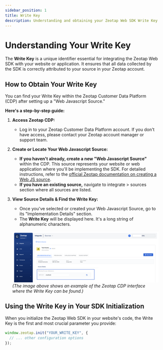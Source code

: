 ```yaml
---
sidebar_position: 1
title: Write Key
description: Understanding and obtaining your Zeotap Web SDK Write Key.
---
```


# Understanding Your Write Key

The **Write Key** is a unique identifier essential for integrating the Zeotap Web SDK with your website or application. It ensures that all data collected by the SDK is correctly attributed to your source in your Zeotap account.

## How to Obtain Your Write Key

You can find your Write Key within the Zeotap Customer Data Platform (CDP) after setting up a "Web Javascript Source."

**Here's a step-by-step guide:**

1.  **Access Zeotap CDP:**
    *   Log in to your Zeotap Customer Data Platform account. If you don't have access, please contact your Zeotap account manager or support team.

2.  **Create or Locate Your Web Javascript Source:**
    *   **If you haven't already, create a new "Web Javascript Source"** within the CDP. This source represents your website or web application where you'll be implementing the SDK. For detailed instructions, refer to the [official Zeotap documentation on creating a Web JS source](https://docs.zeotap.com/articles/#!integrate-customer/creating-web-js-source).
    *   **If you have an existing source,** navigate to integrate > sources section where all sources are listed.

3.  **View Source Details & Find the Write Key:**
    *   Once you've selected or created your Web Javascript Source, go to its "Implementation Details" section.
    *   The **Write Key** will be displayed here. It's a long string of alphanumeric characters.

    ![Example of where to find the Write Key in the Zeotap CDP](../../static/img/writeKey.png)
    *(The image above shows an example of the Zeotap CDP interface where the Write Key can be found.)*

## Using the Write Key in Your SDK Initialization

When you initialize the Zeotap Web SDK in your website's code, the Write Key is the first and most crucial parameter you provide:

```javascript
window.zeotap.init("YOUR_WRITE_KEY", {
  // ... other configuration options
});
```